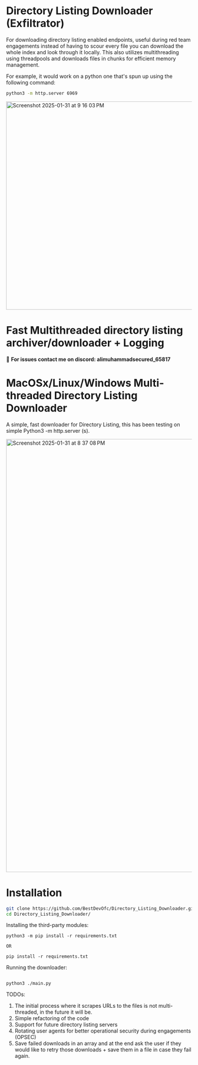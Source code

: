 # Directory Listing Downloader (Exfiltrator)
For downloading directory listing enabled endpoints, useful during red team engagements instead of having to scour every file you can download the whole index and look through it locally. This also utilizes multithreading using threadpools and downloads files in chunks for efficient memory management.

For example, it would work on a python one that's spun up using the following command:
```bash
python3 -m http.server 6969
```

<img width="565" alt="Screenshot 2025-01-31 at 9 16 03 PM" src="https://github.com/user-attachments/assets/ff033d14-04d1-4fce-aefe-d9657e9720c5" />


# Fast Multithreaded directory listing archiver/downloader + Logging



💙 **For issues contact me on discord: alimuhammadsecured_65817**

MacOSx/Linux/Windows Multi-threaded Directory Listing Downloader
=============

A simple, fast downloader for Directory Listing, this has been testing on simple Python3 -m http.server (s).

<img width="1175" alt="Screenshot 2025-01-31 at 8 37 08 PM" src="https://github.com/user-attachments/assets/341963bc-db8b-4025-82e2-2806e59708d6" />



# Installation
```bash
git clone https://github.com/BestDevOfc/Directory_Listing_Downloader.git
cd Directory_Listing_Downloader/
```

Installing the third-party modules:
```
python3 -m pip install -r requirements.txt

OR

pip install -r requirements.txt
```

Running the downloader:
```

python3 ./main.py

```



TODOs:
1. The initial process where it scrapes URLs to the files is not multi-threaded, in the future it will be.
2. Simple refactoring of the code
3. Support for future directory listing servers
4. Rotating user agents for better operational security during engagements (OPSEC)
5. Save failed downloads in an array and at the end ask the user if they would like to retry those downloads + save them in a file in case they fail again.



